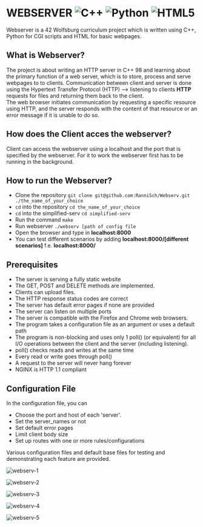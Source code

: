 # WEBSERVER ![C++](https://img.shields.io/badge/c++-%2300599C.svg?style=for-the-badge&logo=c%2B%2B&logoColor=white) ![Python](https://img.shields.io/badge/python-3670A0?style=for-the-badge&logo=python&logoColor=ffdd54) ![HTML5](https://img.shields.io/badge/html5-%23E34F26.svg?style=for-the-badge&logo=html5&logoColor=white)
Webserver is a 42 Wolfsburg curriculum project which is written using C++, Python for CGI scripts and HTML for basic webpages.

## What is Webserver?
The project is about writing an HTTP server in C++ 98 and learning about the primary function of a web server, which is to store, process and serve webpages to to clients. Communication between client and server is done using the Hypertext Transfer Protocol (HTTP) --> listening to clients **HTTP** requests for files and returning them back to the client. <br>
The web browser initiates communication by requesting a specific resource using HTTP, and the server responds with the content of that resource or an error message if it is unable to do so.

## How does the Client acces the webserver?
Client can access the webserver using a localhost and the port that is specified by the webserver. For it to work the webserver first has to be running in the background.

## How to run the Webserver?
* Clone the repository ```git clone git@github.com:RanniSch/Webserv.git ./the_name_of_your_choice```
* ```cd``` into the repository ```cd the_name_of_your_choice```
* ```cd``` into the simplified-serv ```cd simplified-serv```
* Run the command ```make```
* Run webserver ```./webserv [path of config file```
* Open the browser and type in **localhost:8000**
* You can test different scenarios by adding **localhost:8000/[different scenarios]** f.e. **localhost:8000/**

## Prerequisites
- The server is serving a fully static website
- The GET, POST and DELETE methods are implemented.
- Clients can upload files.
- The HTTP response status codes are correct
- The server has default error pages if none are provided
- The server can listen on multiple ports
- The server is compatible with the Firefox and Chrome web browsers.
- The program takes a configuration file as an argument or uses a default path
- The program is non-blocking and uses only 1 poll() (or equivalent) for all I/O operations between the client and the server (including listening).
- poll() checks reads and writes at the same time
- Every read or write goes through poll()
- A request to the server will never hang forever
- NGINX is HTTP 1.1 compliant

## Configuration File
In the configuration file, you can
- Choose the port and host of each 'server'.
- Set the server_names or not
- Set default error pages
- Limit client body size
- Set up routes with one or more rules/configurations 

Various configuration files and default base files for testing and demonstrating each feature are provided.

![webserv-1](https://github.com/RanniSch/webserv/assets/104382315/67e54924-a84e-4884-a438-633f1cd006d4)


![webserv-2](https://github.com/RanniSch/webserv/assets/104382315/edcf7a70-c874-4720-8a17-9d0ed10f6031)

![webserv-3](https://github.com/RanniSch/webserv/assets/104382315/2335a842-0efc-4dc1-96e0-302da2a8368c)

![webserv-4](https://github.com/RanniSch/webserv/assets/104382315/0272b978-371c-4900-b47e-a368ea1d6f1b)


![webserv-5](https://github.com/RanniSch/webserv/assets/104382315/dd955b01-b31b-4bbe-9e70-9ab85af1f3a5)



